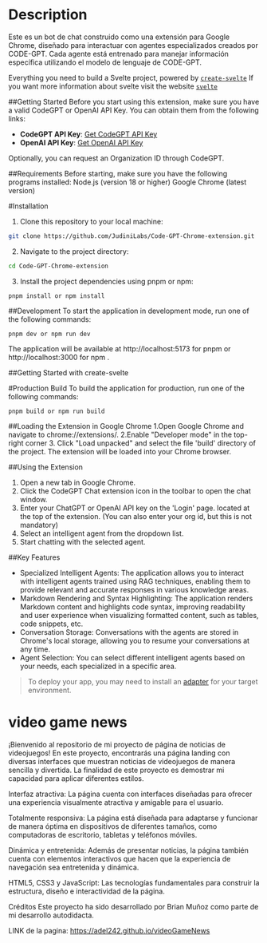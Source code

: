# Description
Este es un bot de chat construido como una extensión para Google Chrome, diseñado para interactuar con agentes especializados creados por CODE-GPT. Cada agente está entrenado para manejar información específica utilizando el modelo de lenguaje de CODE-GPT.

Everything you need to build a Svelte project, powered by [`create-svelte`](https://github.com/sveltejs/kit/tree/main/packages/create-svelte)
If you want more information about svelte visit the website [`svelte`](https://svelte.dev/docs/introduction)

##Getting Started
Before you start using this extension, make sure you have a valid CodeGPT or OpenAI API Key. You can obtain them from the following links:
- **CodeGPT API Key**: [Get CodeGPT API Key](https://codegpt.co)
- **OpenAI API Key**: [Get OpenAI API Key](https://openai.com/blog/openai-api)

Optionally, you can request an Organization ID through CodeGPT.  

##Requirements
Before starting, make sure you have the following programs installed:
Node.js (version 18 or higher)
Google Chrome (latest version)

#Installation
 1. Clone this repository to your local machine:
```bash 
git clone https://github.com/JudiniLabs/Code-GPT-Chrome-extension.git
```

2. Navigate to the project directory:
 ```bash 
cd Code-GPT-Chrome-extension
```
3. Install the project dependencies using pnpm or npm:

```bach
pnpm install or npm install
```

##Development
To start the application in development mode, run one of the following commands:
```bach
pnpm dev or npm run dev
```
The application will be available at http://localhost:5173 for pnpm or http://localhost:3000 for npm .

##Getting Started with create-svelte

#Production Build
To build the application for production, run one of the following commands:

```bach
pnpm build or npm run build
```

##Loading the Extension in Google Chrome
1.Open Google Chrome and navigate to chrome://extensions/.
2.Enable "Developer mode" in the top-right corner
3. Click "Load unpacked" and select the file 'build' directory of the project.
The extension will be loaded into your Chrome browser.

##Using the Extension
1. Open a new tab in Google Chrome.
2. Click the CodeGPT Chat extension icon in the toolbar to open the chat window.
3. Enter your ChatGPT or OpenAI API key on the 'Login' page. located at the top of the extension. (You can also enter your org id, but this is not mandatory)
4. Select an intelligent agent from the dropdown list.
5. Start chatting with the selected agent.

##Key Features

- Specialized Intelligent Agents: The application allows you to interact with intelligent agents trained using RAG techniques, enabling them to provide relevant and accurate responses in various knowledge areas.
- Markdown Rendering and Syntax Highlighting: The application renders Markdown content and highlights code syntax, improving readability and user experience when visualizing formatted content, such as tables, code snippets, etc.
- Conversation Storage: Conversations with the agents are stored in Chrome's local storage, allowing you to resume your conversations at any time.
- Agent Selection: You can select different intelligent agents based on your needs, each specialized in a specific area.


> To deploy your app, you may need to install an [adapter](https://kit.svelte.dev/docs/adapters) for your target environment.









# video game news

¡Bienvenido al repositorio de mi proyecto de página de noticias de videojuegos! En este proyecto, encontrarás una página landing con diversas interfaces que muestran noticias de videojuegos de manera sencilla y divertida. La finalidad de este proyecto es demostrar mi capacidad para aplicar diferentes estilos.

Interfaz atractiva: La página cuenta con interfaces diseñadas para ofrecer una experiencia visualmente atractiva y amigable para el usuario.

Totalmente responsiva: La página está diseñada para adaptarse y funcionar de manera óptima en dispositivos de diferentes tamaños, como computadoras de escritorio, tabletas y teléfonos móviles.

Dinámica y entretenida: Además de presentar noticias, la página también cuenta con elementos interactivos que hacen que la experiencia de navegación sea entretenida y dinámica.

HTML5, CSS3 y JavaScript: Las tecnologías fundamentales para construir la estructura, diseño e interactividad de la página.

Créditos
Este proyecto ha sido desarrollado por Brian Muñoz como parte de mi desarrollo autodidacta.

LINK de la pagina: https://adel242.github.io/videoGameNews
